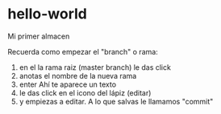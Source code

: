 # hello-world
Mi primer almacen

Recuerda como empezar el "branch" o rama: 
1) en el la rama raiz (master branch) le das click
2) anotas el nombre de la nueva rama 
3) enter
Ahí te aparece un texto
1) le das click en el icono del lápiz (editar) 
2) y empiezas a editar. A lo que salvas le llamamos "commit"
